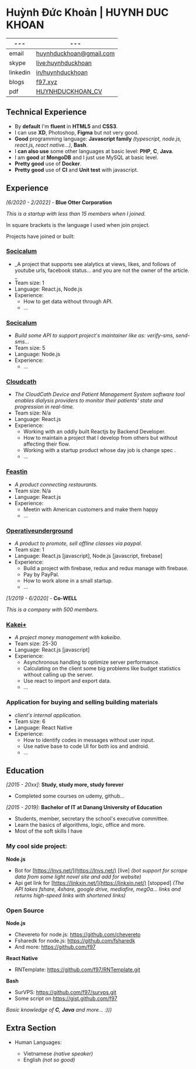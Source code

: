 Huỳnh Đức Khoản | HUYNH DUC KHOAN
============
|---|---|
|---|---|
|email|huynhduckhoan@gmail.com|
|skype|[live:huynhduckhoan](https://join.skype.com/invite/niUom6aZDDwa)|
|linkedin|[in/huynhduckhoan](https://www.linkedin.com/in/huynhduckhoan)|
|blogs|[f97.xyz](https://f97.xyz/archives)|
|pdf|[HUYNHDUCKHOAN_CV](https://cv.f97.xyz/HUYNHDUCKHOAN_CV.pdf)|

Technical Experience
--------------------

- By **default** I'm **fluent** in **HTML5** and **CSS3**.
- I can use **XD**, Photoshop, **Figma** but not very good.
- **Good** programming language: **Javascript family** _(typescript, node.js, react.js, react native...)_, **Bash**.
- I **can also use** some other languages at basic level: **PHP**, **C**, **Java**.
- I am **good** at **MongoDB** and I just use MySQL at basic level.
- **Pretty good** use of **Docker**.
- **Pretty good** use of **CI** and **Unit test** with javascript.

Experience
----------

_[6/2020 - 2/2022]_ - **Blue Otter Corporation**

_This is a startup with less than 15 members when I joined._

In square brackets is the language I used when join project.

Projects have joined or built: 


### **[Socicalum](#)**
- _A project that supports see alalytics at views, likes, and follows of youtube urls, facebook status... and you are not the owner of the article. _
- Team size: 1
- Language: React.js, Node.js
- Experience: 
  - How to get data without through API.
  - ...

### **[Socicalum](#)**
- _Build some API to support project's maintainer like as: verify-sms, send-sms..._
- Team size: 5
- Language: Node.js
- Experience: 
  - ...

### **[Cloudcath](https://www.cloudcath.com/)**
  - _The CloudCath Device and Patient Management System software tool enables dialysis providers to monitor their patients' state and progression in real-time._
  - Team size: N/a
  - Language: React.js
  - Experience: 
    - Working with an oddly built Reactjs by Backend Developer.
    - How to maintain a project that I develop from others but without affecting their flow.
    - Working with a startup product whose day job is change spec .
    - ...

### **[Feastin](https://feastin.com/)**

- _A product connecting restaurants._
- Team size: N/a
- Language: React.js
- Experience: 
  - Meetin with American customers and make them happy
  - ...

### **[Operativeunderground](https://www.operativeunderground.com/)**

- _A product to promote, sell offline classes via paypal._
- Team size: 1
- Language: React.js [javascript], Node.js [javascript, firebase]
- Experience: 
  - Build a project with firebase, redux and redux manage with firebase.
  - Pay by PayPal.
  - How to work alone in a small startup.
  - ...

_[1/2019 - 6/2020]_ - **Co-WELL**

_This is a company with 500 members._

### **[Kakei+](https://kakei.fujinnotomo.co.jp/)**

- _A project money management with kakeibo._
- Team size: 25-30
- Language: React.js [javascript]
- Experience: 
  - Asynchronous handling to optimize server performance.
  - Calculating on the client some big problems like budget statistics without calling up the server.
  - Use react to import and export data.
  - ...

### **Application for buying and selling building materials**

- _client's internal application._
- Team size: 6
- Language: React Native
- Experience: 
  - How to identify codes in messages without user input.
  - Use native base to code UI for both ios and android.
  - ...

<!-- * I have a few other React Native projects from time to time but not worth mentioning.  -->

Education
---------

_[2015 - 20xx]_:   **Study, study more, study forever**
  * Completed some courses on udemy, github...

_[2015 - 2019]_:   **Bachelor of IT at Danang University of Education**

   * Students, member, secretary the school's executive committee.
   * Learn the basics of algorithms, logic, office and more.
   * Most of the soft skills I have

### My cool side project: 

<!-- yeb, I commented all, so please see at [https://f97.xyz/projects/](https://f97.xyz/projects/) I will update in future. -->


**Node.js**
   * Bot for [https://lnvs.net/](https://lnvs.net/) [live] _(bot support for scrape data from some light novel site and add for website)_
   * Api get link for [https://linkxin.net/](https://linkxin.net/) [stopped]  _(The API takes fshare, 4share, google drive, mediafire, meg0a... links and returns high-speed links with shortened links)_

<!-- **PHP/WORDPRESS** -->
   <!-- * [https://lnvs.net/](https://lnvs.net/) -->
<!--    * [https://taimoi.com/](https://taimoi.com/) -->

### Open Source

**Node.js**
   * Chevereto for node.js: https://github.com/chevereto
   * Fsharedk for node.js: https://github.com/fsharedk
   * And more: https://github.com/f97

**React Native**
   * RNTemplate: https://github.com/f97/RNTemplate.git

**Bash**
   * SurVPS: https://github.com/f97/survps.git
   * Some script on https://gist.github.com/f97
   
_Basic knowledge of **C**, **Java** and more... :)))_

[ref]: https://github.com/githubuser/f97

Extra Section
----------------------------------------

* Human Languages:

   * Vietnamese _(native speaker)_
   * English _(not so good)_

<!-- * Fact
   * I can support but don't want to support IT free.
   * There are many hobbies (table tennis, taking pictures, image ditor, read manga, read light novel, writing poems, writing stories ...).
   * In free time, I often watch create some project for ...
   * I have many diaries, one of which belongs to my ex.
   * I have a smart watch collection. -->
<!--    * <s>I am alone =)))<s> -->

